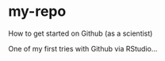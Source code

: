 # my-repo
How to get started on Github (as a scientist)

One of my first tries with Github via RStudio...